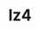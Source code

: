 ---
title: "lz4"
layout: cache
categories: [package, v0.21.0]
meta: {"versions": ["1.9.4"], "compilers": ["cce@=15.0.1", "gcc@=11.1.0", "gcc@=11.4.0", "gcc@=7.3.1", "gcc@=7.5.0", "gcc@=9.4.0", "oneapi@=2023.2.0"], "oss": ["amzn2", "rhel8", "ubuntu18.04", "ubuntu20.04", "ubuntu22.04"], "platforms": ["linux"], "targets": ["aarch64", "neoverse_n1", "neoverse_v1", "ppc64le", "x86_64_v3", "zen4"], "stacks": ["aws-isc", "aws-isc-aarch64", "build_systems", "data-vis-sdk", "e4s", "e4s-cray-rhel", "e4s-neoverse_v1", "e4s-oneapi", "e4s-power", "e4s-rocm-external", "radiuss", "root", "tutorial"], "num_specs": 11, "num_specs_by_stack": {"aws-isc-aarch64": 2, "root": 11, "e4s-cray-rhel": 1, "aws-isc": 1, "e4s-power": 1, "radiuss": 1, "build_systems": 1, "e4s-neoverse_v1": 1, "data-vis-sdk": 1, "e4s": 1, "e4s-rocm-external": 1, "e4s-oneapi": 1, "tutorial": 1}}
spec_details: [{"hash": "d3cc7d2q43i4t6sjmsodf7nqjt4xl3e2", "compiler": "gcc@=7.3.1", "versions": ["1.9.4"], "os": "amzn2", "platform": "linux", "target": "aarch64", "variants": ["build_system=makefile", "libs=shared,static", "+pic"], "stacks": ["aws-isc-aarch64", "root"], "size": "-", "tarball": "https://binaries.spack.io/v0.21.0/build_cache/linux-amzn2-aarch64/gcc-7.3.1/lz4-1.9.4/linux-amzn2-aarch64-gcc-7.3.1-lz4-1.9.4-d3cc7d2q43i4t6sjmsodf7nqjt4xl3e2.spack"}, {"hash": "chob6be3vg3c2smrk7o5d4g6z2gahysu", "compiler": "cce@=15.0.1", "versions": ["1.9.4"], "os": "rhel8", "platform": "linux", "target": "zen4", "variants": ["build_system=makefile", "libs=shared,static", "+pic"], "stacks": ["e4s-cray-rhel", "root"], "size": "-", "tarball": "https://binaries.spack.io/v0.21.0/build_cache/linux-rhel8-zen4/cce-15.0.1/lz4-1.9.4/linux-rhel8-zen4-cce-15.0.1-lz4-1.9.4-chob6be3vg3c2smrk7o5d4g6z2gahysu.spack"}, {"hash": "rtxcocxthe7wlpfpoancitovlgd6bl2j", "compiler": "gcc@=7.3.1", "versions": ["1.9.4"], "os": "amzn2", "platform": "linux", "target": "neoverse_n1", "variants": ["build_system=makefile", "libs=shared,static", "+pic"], "stacks": ["aws-isc-aarch64", "root"], "size": "-", "tarball": "https://binaries.spack.io/v0.21.0/build_cache/linux-amzn2-neoverse_n1/gcc-7.3.1/lz4-1.9.4/linux-amzn2-neoverse_n1-gcc-7.3.1-lz4-1.9.4-rtxcocxthe7wlpfpoancitovlgd6bl2j.spack"}, {"hash": "l2a5iefv7fmgvc4puh7on4f4o45ri7ax", "compiler": "gcc@=7.3.1", "versions": ["1.9.4"], "os": "amzn2", "platform": "linux", "target": "x86_64_v3", "variants": ["build_system=makefile", "libs=shared,static", "+pic"], "stacks": ["aws-isc", "root"], "size": "-", "tarball": "https://binaries.spack.io/v0.21.0/build_cache/linux-amzn2-x86_64_v3/gcc-7.3.1/lz4-1.9.4/linux-amzn2-x86_64_v3-gcc-7.3.1-lz4-1.9.4-l2a5iefv7fmgvc4puh7on4f4o45ri7ax.spack"}, {"hash": "7r4qy3pkbr37rbdgl2h4i2b5dmy53n24", "compiler": "gcc@=9.4.0", "versions": ["1.9.4"], "os": "ubuntu20.04", "platform": "linux", "target": "ppc64le", "variants": ["build_system=makefile", "libs=shared,static", "+pic"], "stacks": ["e4s-power", "root"], "size": "-", "tarball": "https://binaries.spack.io/v0.21.0/build_cache/linux-ubuntu20.04-ppc64le/gcc-9.4.0/lz4-1.9.4/linux-ubuntu20.04-ppc64le-gcc-9.4.0-lz4-1.9.4-7r4qy3pkbr37rbdgl2h4i2b5dmy53n24.spack"}, {"hash": "wokf74uof6pqrwhniotlpaqjg4kg6mas", "compiler": "gcc@=7.5.0", "versions": ["1.9.4"], "os": "ubuntu18.04", "platform": "linux", "target": "x86_64_v3", "variants": ["build_system=makefile", "libs=shared,static", "+pic"], "stacks": ["radiuss", "build_systems", "root"], "size": "-", "tarball": "https://binaries.spack.io/v0.21.0/build_cache/linux-ubuntu18.04-x86_64_v3/gcc-7.5.0/lz4-1.9.4/linux-ubuntu18.04-x86_64_v3-gcc-7.5.0-lz4-1.9.4-wokf74uof6pqrwhniotlpaqjg4kg6mas.spack"}, {"hash": "4scyyyx4a447xeolaf4hazoqv4fhaqam", "compiler": "gcc@=11.4.0", "versions": ["1.9.4"], "os": "ubuntu20.04", "platform": "linux", "target": "neoverse_v1", "variants": ["build_system=makefile", "libs=shared,static", "+pic"], "stacks": ["e4s-neoverse_v1", "root"], "size": "-", "tarball": "https://binaries.spack.io/v0.21.0/build_cache/linux-ubuntu20.04-neoverse_v1/gcc-11.4.0/lz4-1.9.4/linux-ubuntu20.04-neoverse_v1-gcc-11.4.0-lz4-1.9.4-4scyyyx4a447xeolaf4hazoqv4fhaqam.spack"}, {"hash": "rlv2odentahqdfttx2g4ot6ekxhmswxo", "compiler": "gcc@=11.1.0", "versions": ["1.9.4"], "os": "ubuntu20.04", "platform": "linux", "target": "x86_64_v3", "variants": ["build_system=makefile", "libs=shared,static", "+pic"], "stacks": ["data-vis-sdk", "root"], "size": "-", "tarball": "https://binaries.spack.io/v0.21.0/build_cache/linux-ubuntu20.04-x86_64_v3/gcc-11.1.0/lz4-1.9.4/linux-ubuntu20.04-x86_64_v3-gcc-11.1.0-lz4-1.9.4-rlv2odentahqdfttx2g4ot6ekxhmswxo.spack"}, {"hash": "bi7s66xuftzmrj2asmgtofsigdls5xqd", "compiler": "gcc@=11.4.0", "versions": ["1.9.4"], "os": "ubuntu20.04", "platform": "linux", "target": "x86_64_v3", "variants": ["build_system=makefile", "libs=shared,static", "+pic"], "stacks": ["e4s", "root", "e4s-rocm-external"], "size": "-", "tarball": "https://binaries.spack.io/v0.21.0/build_cache/linux-ubuntu20.04-x86_64_v3/gcc-11.4.0/lz4-1.9.4/linux-ubuntu20.04-x86_64_v3-gcc-11.4.0-lz4-1.9.4-bi7s66xuftzmrj2asmgtofsigdls5xqd.spack"}, {"hash": "uk5skyeslmq45vjkvlkytclizxgg2shs", "compiler": "oneapi@=2023.2.0", "versions": ["1.9.4"], "os": "ubuntu20.04", "platform": "linux", "target": "x86_64_v3", "variants": ["build_system=makefile", "libs=shared,static", "+pic"], "stacks": ["e4s-oneapi", "root"], "size": "-", "tarball": "https://binaries.spack.io/v0.21.0/build_cache/linux-ubuntu20.04-x86_64_v3/oneapi-2023.2.0/lz4-1.9.4/linux-ubuntu20.04-x86_64_v3-oneapi-2023.2.0-lz4-1.9.4-uk5skyeslmq45vjkvlkytclizxgg2shs.spack"}, {"hash": "7b736zqpihd37tovanu7vkpew7xuj3di", "compiler": "gcc@=11.4.0", "versions": ["1.9.4"], "os": "ubuntu22.04", "platform": "linux", "target": "x86_64_v3", "variants": ["build_system=makefile", "libs=shared,static", "+pic"], "stacks": ["tutorial", "root"], "size": "-", "tarball": "https://binaries.spack.io/v0.21.0/build_cache/linux-ubuntu22.04-x86_64_v3/gcc-11.4.0/lz4-1.9.4/linux-ubuntu22.04-x86_64_v3-gcc-11.4.0-lz4-1.9.4-7b736zqpihd37tovanu7vkpew7xuj3di.spack"}]
---